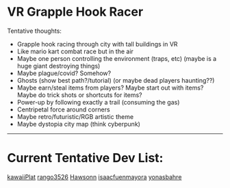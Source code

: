 # VR Grapple Hook Racer
Tentative thoughts:
- Grapple hook racing through city with tall buildings in VR
- Like mario kart combat race but in the air
- Maybe one person controlling the environment (traps, etc) (maybe is a huge giant destroying things)
- Maybe plague/covid? Somehow?
- Ghosts (show best path?/tutorial) (or maybe dead players haunting??)
- Maybe earn/steal items from players? Maybe start out with items? Maybe do trick shots or shortcuts for items?
- Power-up by following exactly a trail (consuming the gas)
- Centripetal force around corners
- Maybe retro/futuristic/RGB artistic theme
- Maybe dystopia city map (think cyberpunk)

---

# Current Tentative Dev List:
[kawaiiPlat](github.com/kawaiiPlat)
[rango3526](github.com/rango3526)
[Hawsonn](github.com/Hawsonn)
[isaacfuenmayora](github.com/isaacfuenmayora)
[yonasbahre](github.com/yonasbahre)
